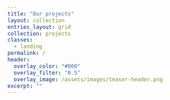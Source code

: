 ```yaml
---
title: "Our projects"
layout: collection
entries_layout: grid
collection: projects
classes:
  - landing
permalink: /
header:
  overlay_color: "#000"
  overlay_filter: "0.5"
  overlay_image: /assets/images/teaser-header.png
excerpt: ""
---
```

